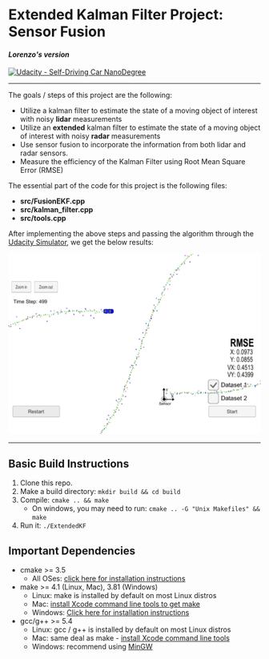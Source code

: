 # **Extended Kalman Filter Project: Sensor Fusion**
#### _Lorenzo's version_
[![Udacity - Self-Driving Car NanoDegree](https://s3.amazonaws.com/udacity-sdc/github/shield-carnd.svg)](http://www.udacity.com/drive)


[//]: # (Image References)
[results]: ./results.png

---

The goals / steps of this project are the following: 
* Utilize a kalman filter to estimate the state of a moving object of interest with noisy **lidar** measurements
* Utilize an **extended** kalman filter to estimate the state of a moving object of interest with noisy **radar** measurements
* Use sensor fusion to incorporate the information from both lidar and radar sensors.
* Measure the efficiency of the Kalman Filter using Root Mean Square Error (RMSE)

The essential part of the code for this project is the following files: 
- **src/FusionEKF.cpp**
- **src/kalman_filter.cpp** 
- **src/tools.cpp**

After implementing the above steps and passing the algorithm through the [Udacity Simulator](https://github.com/udacity/self-driving-car-sim/releases), we get the below results:

![alt text][results]


---

## Basic Build Instructions

1. Clone this repo.
2. Make a build directory: `mkdir build && cd build`
3. Compile: `cmake .. && make` 
   * On windows, you may need to run: `cmake .. -G "Unix Makefiles" && make`
4. Run it: `./ExtendedKF `

## Important Dependencies

* cmake >= 3.5
  * All OSes: [click here for installation instructions](https://cmake.org/install/)
* make >= 4.1 (Linux, Mac), 3.81 (Windows)
  * Linux: make is installed by default on most Linux distros
  * Mac: [install Xcode command line tools to get make](https://developer.apple.com/xcode/features/)
  * Windows: [Click here for installation instructions](http://gnuwin32.sourceforge.net/packages/make.htm)
* gcc/g++ >= 5.4
  * Linux: gcc / g++ is installed by default on most Linux distros
  * Mac: same deal as make - [install Xcode command line tools](https://developer.apple.com/xcode/features/)
  * Windows: recommend using [MinGW](http://www.mingw.org/)






